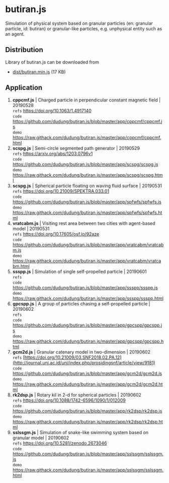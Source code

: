 # butiran.js
Simulation of physical system based on granular particles (en: granular particle, id: butiran) or granular-like particles, e.g. unphysical entity such as an agent.

## Distribution
Library of butiran.js can be downloaded from
* [dist/butiran.min.js](https://github.com/dudung/butiran.js/blob/master/dist/butiran.min.js) (17 KB)

## Application
1. **cppcmf.js** | Charged particle in perpendicular constant magnetic field | 20190528<br>
   `refs` https://doi.org/10.1063/1.4917140<br>
   `code` https://github.com/dudung/butiran.js/blob/master/app/cppcmf/cppcmf.js<br>
   `demo` https://raw.githack.com/dudung/butiran.js/master/app/cppcmf/cppcmf.html
2. **scspg.js** | Semi-circle segmented path generator | 20190529<br>
   `refs` https://arxiv.org/abs/1203.0796v1<br>
   `code` https://github.com/dudung/butiran.js/blob/master/app/scspg/scspg.js<br>
   `demo` https://raw.githack.com/dudung/butiran.js/master/app/scspg/scspg.html
3. **scspg.js** | Spherical particle floating on waving fluid surface | 20190531<br>
   `refs` https://doi.org/10.21009/SPEKTRA.033.01<br>
   `code` https://github.com/dudung/butiran.js/blob/master/app/spfwfs/spfwfs.js<br>
   `demo` https://raw.githack.com/dudung/butiran.js/master/app/spfwfs/spfwfs.html
4. **vratcabm.js** | Visiting rest area between two cities with agent-based model | 20190531<br>
   `refs` https://doi.org/10.17605/osf.io/92aze<br>
   `code` https://github.com/dudung/butiran.js/blob/master/app/vratcabm/vratcabm.js<br>
   `demo` https://raw.githack.com/dudung/butiran.js/master/app/vratcabm/vratcabm.html
5. **ssspp.js** | Simulation of single self-propelled particle | 20190601<br>
   `refs` <br>
   `code` https://github.com/dudung/butiran.js/blob/master/app/ssspp/ssspp.js<br>
   `demo` https://raw.githack.com/dudung/butiran.js/master/app/ssspp/ssspp.html
6. **gpcspp.js** | A group of particles chasing a self-propelled particle | 20190602<br>
   `refs` <br>
   `code` https://github.com/dudung/butiran.js/blob/master/app/gpcspp/gpcspp.js<br>
   `demo` https://raw.githack.com/dudung/butiran.js/master/app/gpcspp/gpcspp.html
7. **gcm2d.js** | Granular catenary model in two-dimension | 20190602<br>
   `refs` [https://doi.org/10.21009/03.SNF2018.02.PA.12](http://journal.unj.ac.id/unj/index.php/prosidingsnf/article/view/9181)<br>
   `code` https://github.com/dudung/butiran.js/blob/master/app/gcm2d/gcm2d.js<br>
   `demo` https://raw.githack.com/dudung/butiran.js/master/app/gcm2d/gcm2d.html
8. **rk2dsp.js** | Rotary kil in 2-d for spherical particles | 20190602<br>
   `refs` https://doi.org/10.1088/1742-6596/1090/1/012009<br>
   `code` https://github.com/dudung/butiran.js/blob/master/app/rk2dsp/rk2dsp.js<br>
   `demo` https://raw.githack.com/dudung/butiran.js/master/app/rk2dsp/rk2dsp.html
8. **sslssgm.js** | Simulation of snake-like swimming system based on granular model | 20190602<br>
   `refs` https://doi.org/10.5281/zenodo.2673046<br>
   `code` https://github.com/dudung/butiran.js/blob/master/app/sslssgm/sslssgm.js<br>
   `demo` https://raw.githack.com/dudung/butiran.js/master/app/sslssgm/sslssgm.html



